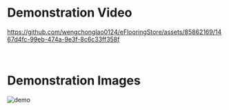 # Demonstration Video

https://github.com/wengchonglao0124/eFlooringStore/assets/85862169/1467d4fc-99eb-474a-9e3f-8c6c33ff358f

<br>

# Demonstration Images

![demo](https://github.com/wengchonglao0124/eFlooringStore/assets/85862169/98d2a334-4052-4134-90dc-46500c5fc9f9)
